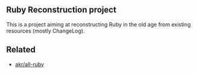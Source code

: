 ## Ruby Reconstruction project

This is a project aiming at reconstructing Ruby in the old age
from existing resources (mostly ChangeLog).

## Related

- [akr/all-ruby](https://github.com/akr/all-ruby)
